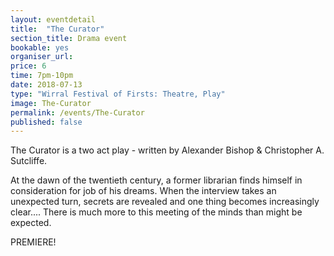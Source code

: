```yaml
---
layout: eventdetail
title:  "The Curator"
section_title: Drama event
bookable: yes
organiser_url:
price: 6
time: 7pm-10pm
date: 2018-07-13
type: "Wirral Festival of Firsts: Theatre, Play"
image: The-Curator
permalink: /events/The-Curator
published: false
---
```


The Curator is a two act play - written by  Alexander Bishop & Christopher A. Sutcliffe.

At the dawn of the twentieth century, a former librarian finds himself in consideration for job of his dreams. When the interview takes an unexpected turn, secrets are revealed and one thing becomes increasingly clear.... There is much more to this meeting of the minds than might be expected.

PREMIERE!
